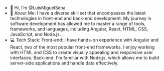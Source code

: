 - 👋 Hi, I’m @LuisMiguelSena
- 🚀 About Me:
      I have a diverse skill set that encompasses the latest technologies in front-end and back-end development.
      My journey in software development has allowed me to master a range of tools, frameworks, and languages, including Angular,
      React, HTML, CSS, JavaScript, and Node.js.
- 💻 Tech Stack:
      Front-end: I have hands-on experience with Angular and React, two of the most popular front-end frameworks.
      I enjoy working with HTML and CSS to create visually appealing and responsive user interfaces.
      Back-end: I'm familiar with Node.js, which allows me to build server-side applications and handle data effectively.
